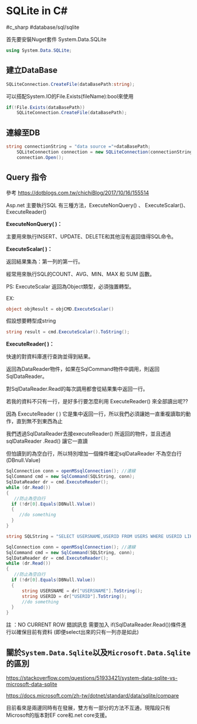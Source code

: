 # SQLite in C#

#c_sharp #database/sql/sqlite

首先要安裝Nuget套件 System.Data.SQLite 

```C#
using System.Data.SQLite;
```

## 建立DataBase

```C#
SQLiteConnection.CreateFile(dataBasePath:string);
```

可以搭配System.IO的File.Exists(fileName):bool來使用

```C#
if(!File.Exists(dataBasePath))
    SQLiteConnection.CreateFile(dataBasePath);
```

## 連線至DB

```C#
string connectionString = "data source ="+dataBasePath;
	SQLiteConnection connection = new SQLiteConnection(connectionString);
	connection.Open();
```

## Query 指令 

參考 https://dotblogs.com.tw/chichiBlog/2017/10/16/155514

Asp.net 主要執行SQL 有三種方法，ExecuteNonQuery() 、 ExecuteScalar()、ExecuteReader()

**ExecuteNonQuery( )：**

主要用來執行INSERT、UPDATE、DELETE和其他沒有返回值得SQL命令。

**ExecuteScalar( )：**

返回結果集為：第一列的第一行。

經常用來執行SQL的COUNT、AVG、MIN、MAX 和 SUM 函數。

PS: ExecuteScalar 返回為Object類型，必須強置轉型。

EX:

```C#
object objResult = objCMD.ExecuteScalar()
```

假設想要轉型成string 

```C#
string result = cmd.ExecuteScalar().ToString();
```

**ExecuteReader( )：**

快速的對資料庫進行查詢並得到結果。

返回為DataReader物件，如果在SqlCommand物件中調用，則返回SqlDataReader。

對SqlDataReader.Read的每次調用都會從結果集中返回一行。


若我的資料不只有一行，是好多行要怎麼利用 ExecuteReader() 來全部讀出呢??

因為 ExecuteReader ( ) 它是集中返回一行，所以我們必須讓她一直重複讀取的動作，直到無不到東西為止

我們透過SqlDataReader去接executeReader() 所返回的物件，並且透過sqlDataReader .Read() 讓它一直讀

但怕讀到的為空白行，所以特別增加一個條件確定sqlDataReader  不為空白行(DBnull.Value) 

```C#
SqlConnection conn = openMSsqlConnection(); //連線
SqlCommand cmd = new SqlCommand(SQLString, conn);
SqlDataReader dr = cmd.ExecuteReader();
while (dr.Read())
{
   //防止為空白行
  if (!dr[0].Equals(DBNull.Value))
  {
     //do something               
  }
}
```

```C#
string SQLString = "SELECT USERSNAME,USERID FROM USERS WHERE USERID LIKE '06%'";

SqlConnection conn = openMSsqlConnection(); //連線
SqlCommand cmd = new SqlCommand(SQLString, conn);
SqlDataReader dr = cmd.ExecuteReader();
while (dr.Read())
{
   //防止為空白行
  if (!dr[0].Equals(DBNull.Value))
  {
      string USERSNAME = dr["USERSNAME"].ToString();
      string USERID = dr["USERID"].ToString();
      //do something  
  }
}
```



註 ：NO CURRENT ROW 錯誤訊息 需要加入 if(SqlDataReader.Read())條件進行以確保目前有資料 (即便select出來的只有一列亦是如此)



## 關於`System.Data.Sqlite`以及`Microsoft.Data.Sqlite`的區別

https://stackoverflow.com/questions/51933421/system-data-sqlite-vs-microsoft-data-sqlite

https://docs.microsoft.com/zh-tw/dotnet/standard/data/sqlite/compare

目前看來是兩邊同時有在發展，雙方有一部分的方法不互通，現階段只有Microsoft的版本對EF core和.net core支援。